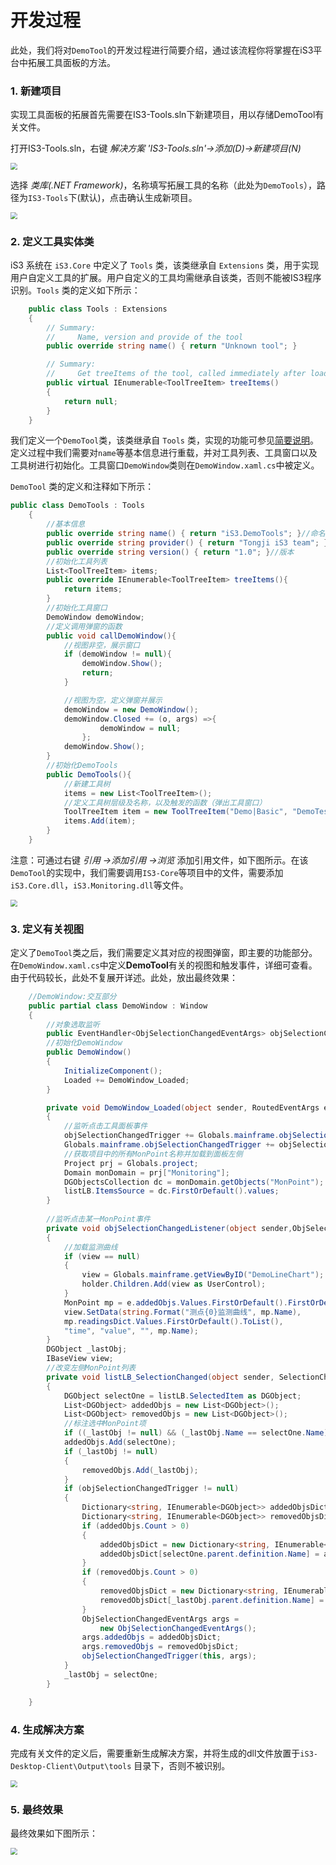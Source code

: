 # 开发过程

此处，我们将对`DemoTool`的开发过程进行简要介绍，通过该流程你将掌握在iS3平台中拓展工具面板的方法。

### 1. 新建项目

实现工具面板的拓展首先需要在IS3-Tools.sln下新建项目，用以存储DemoTool有关文件。

打开IS3-Tools.sln，右键 *解决方案 'IS3-Tools.sln'->添加(D)->新建项目(N)*

<img src="../img/csproj.png" style="zoom:67%;" />



选择 *类库(.NET Framework)*，名称填写拓展工具的名称（此处为`DemoTools`），路径为`IS3-Tools`下(默认)，点击确认生成新项目。

<img src="../img/createProj.png" style="zoom:67%;" />



### 2. 定义工具实体类

iS3 系统在 `iS3.Core` 中定义了 `Tools` 类，该类继承自 `Extensions` 类，用于实现用户自定义工具的扩展。用户自定义的工具均需继承自该类，否则不能被IS3程序识别。`Tools` 类的定义如下所示：

```csharp
    public class Tools : Extensions
    {
        // Summary:
        //     Name, version and provide of the tool
        public override string name() { return "Unknown tool"; }

        // Summary:
        //     Get treeItems of the tool, called immediately after loaded.
        public virtual IEnumerable<ToolTreeItem> treeItems()
        { 
            return null; 
        }
    }
```

我们定义一个`DemoTool`类，该类继承自 `Tools` 类，实现的功能可参见[简要说明](./简要说明.md)。定义过程中我们需要对`name`等基本信息进行重载，并对工具列表、工具窗口以及工具树进行初始化。工具窗口`DemoWindow`类则在`DemoWindow.xaml.cs`中被定义。

`DemoTool` 类的定义和注释如下所示：

```csharp
public class DemoTools : Tools
    {
        //基本信息
        public override string name() { return "iS3.DemoTools"; }//命名空间
        public override string provider() { return "Tongji iS3 team"; }//开发团队
        public override string version() { return "1.0"; }//版本
        //初始化工具列表
        List<ToolTreeItem> items;
        public override IEnumerable<ToolTreeItem> treeItems(){
            return items;
        }
        //初始化工具窗口
        DemoWindow demoWindow;
    	//定义调用弹窗的函数
        public void callDemoWindow(){
            //视图非空，展示窗口
            if (demoWindow != null){
                demoWindow.Show();
                return;
            }

            //视图为空，定义弹窗并展示
            demoWindow = new DemoWindow();
            demoWindow.Closed += (o, args) =>{
                    demoWindow = null;
                };
            demoWindow.Show();
        }
        //初始化DemoTools
        public DemoTools(){
            //新建工具树
            items = new List<ToolTreeItem>();
            //定义工具树层级及名称，以及触发的函数（弹出工具窗口）
            ToolTreeItem item = new ToolTreeItem("Demo|Basic", "DemoTest", callDemoWindow);
            items.Add(item);
        }
    }
```

注意：可通过右键 *引用 ->添加引用 ->浏览*  添加引用文件，如下图所示。在该`DemoTool`的实现中，我们需要调用`IS3-Core`等项目中的文件，需要添加`iS3.Core.dll`，`iS3.Monitoring.dll`等文件。

<img src="../img/quote.png" style="zoom:67%;" />



### 3. 定义有关视图

定义了`DemoTool`类之后，我们需要定义其对应的视图弹窗，即主要的功能部分。在`DemoWindow.xaml.cs`中定义**DemoTool**有关的视图和触发事件，详细可查看。由于代码较长，此处不复展开详述。此处，放出最终效果：

```csharp
	//DemoWindow:交互部分
    public partial class DemoWindow : Window
    {
        //对象选取监听
        public EventHandler<ObjSelectionChangedEventArgs> objSelectionChangedTrigger;
        //初始化DemoWindow
        public DemoWindow()
        {
            InitializeComponent();
            Loaded += DemoWindow_Loaded;
        }

        private void DemoWindow_Loaded(object sender, RoutedEventArgs e)
        {
            //监听点击工具面板事件
            objSelectionChangedTrigger += Globals.mainframe.objSelectionChangedListener;
            Globals.mainframe.objSelectionChangedTrigger += objSelectionChangedListener;
            //获取项目中的所有MonPoint名称并加载到面板左侧
            Project prj = Globals.project;
            Domain monDomain = prj["Monitoring"];
            DGObjectsCollection dc = monDomain.getObjects("MonPoint");
            listLB.ItemsSource = dc.FirstOrDefault().values;
        }
        
        //监听点击某一MonPoint事件
        private void objSelectionChangedListener(object sender,ObjSelectionChangedEventArgs e)
        {
            //加载监测曲线
            if (view == null)
            {
                view = Globals.mainframe.getViewByID("DemoLineChart");
                holder.Children.Add(view as UserControl);
            }
            MonPoint mp = e.addedObjs.Values.FirstOrDefault().FirstOrDefault() as MonPoint;
            view.SetData(string.Format("测点{0}监测曲线", mp.Name),
            mp.readingsDict.Values.FirstOrDefault().ToList(),
            "time", "value", "", mp.Name);
        }
        DGObject _lastObj;
        IBaseView view;
        //改变左侧MonPoint列表
        private void listLB_SelectionChanged(object sender, SelectionChangedEventArgs e)
        {
            DGObject selectOne = listLB.SelectedItem as DGObject;
            List<DGObject> addedObjs = new List<DGObject>();
            List<DGObject> removedObjs = new List<DGObject>();
            //标注选中MonPoint项
            if ((_lastObj != null) && (_lastObj.Name == selectOne.Name)) return;
            addedObjs.Add(selectOne);
            if (_lastObj != null)
            {
                removedObjs.Add(_lastObj);
            }
            if (objSelectionChangedTrigger != null)
            {
                Dictionary<string, IEnumerable<DGObject>> addedObjsDict = null;
                Dictionary<string, IEnumerable<DGObject>> removedObjsDict = null;
                if (addedObjs.Count > 0)
                {
                    addedObjsDict = new Dictionary<string, IEnumerable<DGObject>>();
                    addedObjsDict[selectOne.parent.definition.Name] = addedObjs;
                }
                if (removedObjs.Count > 0)
                {
                    removedObjsDict = new Dictionary<string, IEnumerable<DGObject>>();
                    removedObjsDict[_lastObj.parent.definition.Name] = removedObjs;
                }
                ObjSelectionChangedEventArgs args =
                    new ObjSelectionChangedEventArgs();
                args.addedObjs = addedObjsDict;
                args.removedObjs = removedObjsDict;
                objSelectionChangedTrigger(this, args);
            }
            _lastObj = selectOne;
        }

    }
```



### 4. 生成解决方案

完成有关文件的定义后，需要重新生成解决方案，并将生成的dll文件放置于`iS3-Desktop-Client\Output\tools` 目录下，否则不被识别。

<img src="../img/rebuild.png" style="zoom:67%;" />



### 5. 最终效果

最终效果如下图所示：

<img src="../img/Mon1.png" style="zoom:67%;" />

